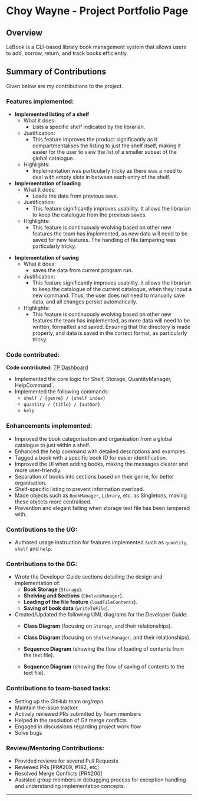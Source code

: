 # Choy Wayne - Project Portfolio Page

## Overview

LeBook is a CLI-based library book management system that allows users to
add, borrow, return, and track books efficiently.

## Summary of Contributions
Given below are my contributions to the project.
### Features implemented:
- **Implemented listing of a shelf**
  - What it does:
    - Lists a specific shelf indicated by the librarian.
  - Justification:
    - This feature improves the product significantly as it compartmentalises the listing to just the shelf itself, making it easier for the user to view the list of a smaller subset of the global catalogue.
  - Highlights:
    - Implementation was particularly tricky as there was a need to deal with empty slots in between each entry of the shelf. 
- **Implementation of loading** 
  - What it does:
    - Loads the data from previous save.
  - Justification:
    - This feature significantly improves usability. It allows the librarian to keep the catalogue from the previous saves.
  - Highlights: 
    - This feature is continuously evolving based on other new features the team has implemented, as new data will need to be saved for new features. The handling of file tampering was particularly tricky.

<div style="page-break-after:always;"></div>

- **Implementation of saving**
  - What it does:
    - saves the data from current program run.
  - Justification:
    - This feature significantly improves usability. It allows the librarian to keep the catalogue of the current catalogue, when they input a new command. Thus, the user does not need to manually save data, and all changes persist automatically.
  - Highlights:
    - This feature is continuously evolving based on other new features the team has implemented, as more data will need to be written, formatted and saved. Ensuring that the directory is made properly, and data is saved in the correct format, as particularly tricky.

### Code contributed:


**Code contributed:** [TP Dashboard](https://nus-cs2113-ay2425s2.github.io/tp-dashboard/?search=&sort=groupTitle&sortWithin=title&timeframe=commit&mergegroup=&groupSelect=groupByRepos&breakdown=true&checkedFileTypes=docs~functional-code~test-code~other&since=2025-02-21&tabOpen=true&tabType=authorship&tabAuthor=WayneCh0y&tabRepo=AY2425S2-CS2113-T13-3%2Ftp%5Bmaster%5D&authorshipIsMergeGroup=false&authorshipFileTypes=docs~functional-code~test-code&authorshipIsBinaryFileTypeChecked=false&authorshipIsIgnoredFilesChecked=false)


- Implemented the core logic for Shelf, Storage, QuantityManager, HelpCommand`.
- Implemented the following commands:
    - `shelf / {genre} / {shelf index}`
    - `quantity / {title} / {author}`
    - `help`

### Enhancements implemented:

- Improved the book categorisation and organisation from a global catalogue to just within a shelf.
- Enhanced the help command with detailed descriptions and examples.
- Tagged a book with a specific book ID for easier identification.
- Improved the UI when adding books, making the messages clearer and more user-friendly.
- Separation of books into sections based on their genre, for better organisation.
- Shelf-specific listing to prevent information overload.
- Made objects such as `BookManager`, `Library`, etc. as Singletons, making these objects more centralised.
- Prevention and elegant failing when storage text file has been tampered with.

### Contributions to the UG:

- Authored usage instruction for features implemented such as `quantity`, `shelf` and `help`.

<div style="page-break-after:always;"></div>

### Contributions to the DG:

- Wrote the Developer Guide sections detailing the design and implementation of:
    - **Book Storage** (`Storage`).
    - **Shelving and Sections** (`ShelvesManager`).
    - **Loading of the file feature** (`loadFileContents`).
    - **Saving of book data** (`writeToFile`).
- Created/Updated the following UML diagrams for the Developer Guide:
    - **Class Diagram** (focusing on `Storage`, and their relationships).
    - **Class Diagram** (focusing on `ShelvesManager`, and their relationships).
  
    - **Sequence Diagram** (showing the flow of loading of contents from the text file).
    - **Sequence Diagram** (showing the flow of saving of contents to the text file).

### Contributions to team-based tasks:

- Setting up the GitHub team org/repo
- Maintain the issue tracker
- Actively reviewed PRs submitted by Team members
- Helped in the resolution of Git merge conflicts
- Engaged in discussions regarding project work flow
- Solve bugs

### Review/Mentoring Contributions:

- Provided reviews for several Pull Requests
- Reviewed PRs [PR#209, #192, etc]
- Resolved Merge Conflicts [PR#200]
- Assisted group members in debugging process for exception handling and understanding implementation concepts.

---